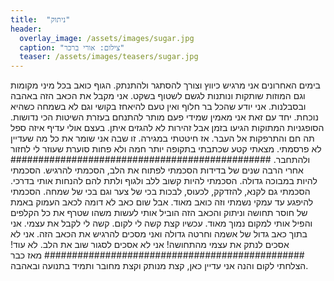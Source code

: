 ```yaml
---
title:  "ניתוק"
header:
  overlay_image: /assets/images/sugar.jpg
  caption: "צילום: אורי ברכר"
  teaser: /assets/images/teasers/sugar.jpg
---
```

<!--more-->
בימים האחרונים אני מרגיש כיווץ וצורך להסתגר ולהתנתק. הגוף כואב בכל מיני מקומות וגם המוזות שותקות ונותנות לגשם לשטוף בשקט. אני מקבל את הכאב הזה באהבה ובסבלנות. אני יודע שהכל בר חלוף ואין טעם להיאחז בקושי וגם לא בשמחה כשהיא נוכחת.
יחד עם זאת אני מאמין שמידי פעם מותר להתנחם בעזרת השיטות הכי נדושות. הסופגניות המתוקות הגיעו בזמן אבל זהירות לא להגזים איתן. בעצם אולי עדיף איזה ספל תה חם והתרפקות אל העבר. אז חיטטתי במגירה. זו שבה אני שומר את כל מה שעדיין לא פרסמתי.
מצאתי קטע שכתבתי בתקופה יותר חמה ולא פחות סוערת שעוזר לי לחזור ולהתחבר.
###############################################
אחרי הרבה שנים של בדידות הסכמתי לפתוח את הלב, הסכמתי להרגיש. הסכמתי להיות במבוכה גדולה. הסכמתי להיות קשוב ללב ולגוף ולתת להם להנחות אותי בדרכי.
הסכמתי גם לקנא, להזדקק, לכעוס, לבכות בכי של צער וגם בכי של שמחה. הסכמתי להיפגע עד עמקי נשמתי וזה כואב מאוד.
אבל שום כאב לא דומה לכאב העמוק באמת של חוסר תחושה וניתוק והכאב הזה הוביל אותי לעשות משהו שטרף את כל הקלפים והפיל אותי למקום נמוך מאוד.
עכשיו קצת קשה לי לקום. קשה לי לקבל את עצמי. אני בתוך כאב גדול של אשמה וחרטה גדולה ואני מסכים להרגיש את הכאב הזה. אני לא אסכים לנתק את עצמי מהתחושה! אני לא אסכים לסגור שוב את הלב. לא עוד!
###############################################
מאז כבר הצלחתי לקום והנה אני עדיין כאן, קצת מנותק וקצת מחובר ותמיד בתנועה ובאהבה.